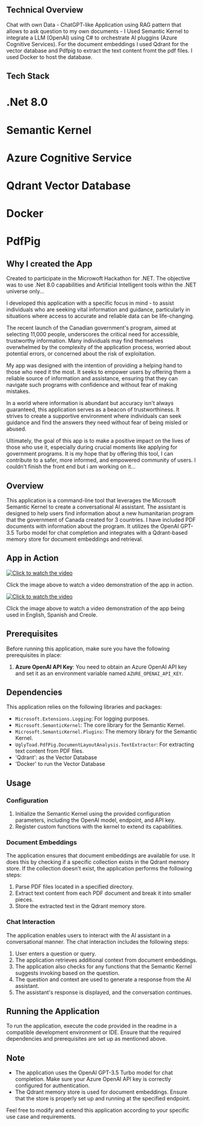 ## Technical Overview 
Chat with own Data - ChatGPT-like Application using RAG pattern that allows to ask question to my own documents - I Used Semantic Kernel to integrate a LLM (OpenAI) using C# to orchestrate AI pluggins (Azure Cognitive Services).  For the document embeddings I used Qdrant for the vector database and Pdfpig to extract the text content fromt the pdf files. I used Docker to host the database.

## Tech Stack 
# .Net 8.0
# Semantic Kernel
# Azure Cognitive Service
# Qdrant Vector Database
# Docker 
# PdfPig


## Why I created the App

Created to participate in the Microwoft Hackathon for .NET.  The objective was to use .Net 8.0 capabilities and Artificial Intelligent tools within the .NET universe only...

I developed this application with a specific focus in mind - to assist individuals who are seeking vital information and guidance, particularly in situations where access to accurate and reliable data can be life-changing.

The recent launch of the Canadian government's program, aimed at selecting 11,000 people, underscores the critical need for accessible, trustworthy information. Many individuals may find themselves overwhelmed by the complexity of the application process, worried about potential errors, or concerned about the risk of exploitation.

My app was designed with the intention of providing a helping hand to those who need it the most. It seeks to empower users by offering them a reliable source of information and assistance, ensuring that they can navigate such programs with confidence and without fear of making mistakes.

In a world where information is abundant but accuracy isn't always guaranteed, this application serves as a beacon of trustworthiness. It strives to create a supportive environment where individuals can seek guidance and find the answers they need without fear of being misled or abused.

Ultimately, the goal of this app is to make a positive impact on the lives of those who use it, especially during crucial moments like applying for government programs. It is my hope that by offering this tool, I can contribute to a safer, more informed, and empowered community of users.  I couldn't finish the front end but i am working on it...

## Overview

This application is a command-line tool that leverages the Microsoft Semantic Kernel to create a conversational AI assistant. The assistant is designed to help users find information about a new humanitarian program that the government of Canada created for 3 countries.  I have included PDF documents with information about the program. It utilizes the OpenAI GPT-3.5 Turbo model for chat completion and integrates with a Qdrant-based memory store for document embeddings and retrieval.

## App in Action

[![Click to watch the video](https://img.youtube.com/vi/qjx3xT90kTg/0.jpg)](https://www.youtube.com/watch?v=qjx3xT90kTg)

Click the image above to watch a video demonstration of the app in action.

[![Click to watch the video](https://img.youtube.com/vi/tbobjZFNelA/0.jpg)](https://www.youtube.com/watch?v=tbobjZFNelA)

Click the image above to watch a video demonstration of the app being used in English, Spanish and Creole.

## Prerequisites

Before running this application, make sure you have the following prerequisites in place:

1. **Azure OpenAI API Key**: You need to obtain an Azure OpenAI API key and set it as an environment variable named `AZURE_OPENAI_API_KEY`.

## Dependencies

This application relies on the following libraries and packages:

- `Microsoft.Extensions.Logging`: For logging purposes.
- `Microsoft.SemanticKernel`: The core library for the Semantic Kernel.
- `Microsoft.SemanticKernel.Plugins`: The memory library for the Semantic Kernel.
- `UglyToad.PdfPig.DocumentLayoutAnalysis.TextExtractor`: For extracting text content from PDF files.
- 'Qdrant': as the Vector Database
- 'Docker' to run the Vector Database

## Usage

### Configuration

1. Initialize the Semantic Kernel using the provided configuration parameters, including the OpenAI model, endpoint, and API key.
2. Register custom functions with the kernel to extend its capabilities.

### Document Embeddings

The application ensures that document embeddings are available for use. It does this by checking if a specific collection exists in the Qdrant memory store. If the collection doesn't exist, the application performs the following steps:

1. Parse PDF files located in a specified directory.
2. Extract text content from each PDF document and break it into smaller pieces.
3. Store the extracted text in the Qdrant memory store.

### Chat Interaction

The application enables users to interact with the AI assistant in a conversational manner. The chat interaction includes the following steps:

1. User enters a question or query.
2. The application retrieves additional context from document embeddings.
3. The application also checks for any functions that the Semantic Kernel suggests invoking based on the question.
4. The question and context are used to generate a response from the AI assistant.
5. The assistant's response is displayed, and the conversation continues.

## Running the Application

To run the application, execute the code provided in the readme in a compatible development environment or IDE. Ensure that the required dependencies and prerequisites are set up as mentioned above.

## Note

- The application uses the OpenAI GPT-3.5 Turbo model for chat completion. Make sure your Azure OpenAI API key is correctly configured for authentication.
- The Qdrant memory store is used for document embeddings. Ensure that the store is properly set up and running at the specified endpoint.

Feel free to modify and extend this application according to your specific use case and requirements.
